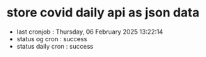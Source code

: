# store covid daily api as json data

- last cronjob : Thursday, 06 February 2025 13:22:14
- status og cron : success
- status daily cron : success
      
      